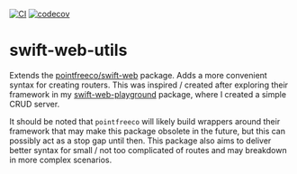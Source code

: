 [![CI](https://github.com/m-housh/swift-web-utils/actions/workflows/ci.yml/badge.svg)](https://github.com/m-housh/swift-web-utils/actions/workflows/ci.yml)
[![codecov](https://codecov.io/gh/m-housh/swift-web-utils/branch/main/graph/badge.svg?token=kdnbd2tgij)](https://codecov.io/gh/m-housh/swift-web-utils)

# swift-web-utils

Extends the [pointfreeco/swift-web](https://github.com/pointfreeco/swift-web) package.  Adds a more convenient
syntax for creating routers.  This was inspired / created after exploring their framework in my
[swift-web-playground](https://github.com/m-housh/swift-web-playground) package, where I created a simple
CRUD server.

It should be noted that `pointfreeco` will likely build wrappers around their framework that may make
this package obsolete in the future, but this can possibly act as a stop gap until then.  This package
also aims to deliver better syntax for small / not too complicated of routes and may breakdown in more
complex scenarios.
